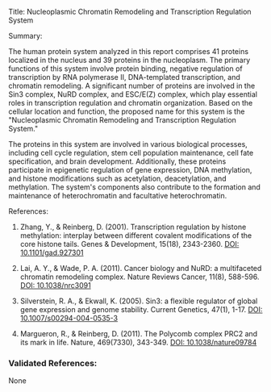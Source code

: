 Title: Nucleoplasmic Chromatin Remodeling and Transcription Regulation System

Summary:

The human protein system analyzed in this report comprises 41 proteins localized in the nucleus and 39 proteins in the nucleoplasm. The primary functions of this system involve protein binding, negative regulation of transcription by RNA polymerase II, DNA-templated transcription, and chromatin remodeling. A significant number of proteins are involved in the Sin3 complex, NuRD complex, and ESC/E(Z) complex, which play essential roles in transcription regulation and chromatin organization. Based on the cellular location and function, the proposed name for this system is the "Nucleoplasmic Chromatin Remodeling and Transcription Regulation System."

The proteins in this system are involved in various biological processes, including cell cycle regulation, stem cell population maintenance, cell fate specification, and brain development. Additionally, these proteins participate in epigenetic regulation of gene expression, DNA methylation, and histone modifications such as acetylation, deacetylation, and methylation. The system's components also contribute to the formation and maintenance of heterochromatin and facultative heterochromatin.

References:

1. Zhang, Y., & Reinberg, D. (2001). Transcription regulation by histone methylation: interplay between different covalent modifications of the core histone tails. Genes & Development, 15(18), 2343-2360. [DOI: 10.1101/gad.927301](https://doi.org/10.1101/gad.927301)

2. Lai, A. Y., & Wade, P. A. (2011). Cancer biology and NuRD: a multifaceted chromatin remodeling complex. Nature Reviews Cancer, 11(8), 588-596. [DOI: 10.1038/nrc3091](https://doi.org/10.1038/nrc3091)

3. Silverstein, R. A., & Ekwall, K. (2005). Sin3: a flexible regulator of global gene expression and genome stability. Current Genetics, 47(1), 1-17. [DOI: 10.1007/s00294-004-0535-3](https://doi.org/10.1007/s00294-004-0535-3)

4. Margueron, R., & Reinberg, D. (2011). The Polycomb complex PRC2 and its mark in life. Nature, 469(7330), 343-349. [DOI: 10.1038/nature09784](https://doi.org/10.1038/nature09784)

### Validated References: 

None



